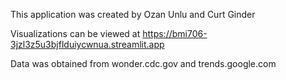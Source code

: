 This application was created by Ozan Unlu and Curt Ginder

Visualizations can be viewed at
https://bmi706-3jzl3z5u3bjflduiycwnua.streamlit.app

Data was obtained from wonder.cdc.gov and trends.google.com
